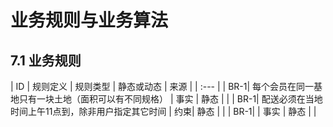 业务规则与业务算法
===

## 7.1 业务规则

| ID | 规则定义 | 规则类型 | 静态或动态 | 来源 |
| :--- | 
| BR-1|  每个会员在同一基地只有一块土地（面积可以有不同规格）   | 事实 | 静态 | |
| BR-1|  配送必须在当地时间上午11点到，除非用户指定其它时间   | 约束| 静态 | |
| BR-1|     | 事实 | 静态 | |